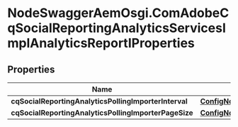 # NodeSwaggerAemOsgi.ComAdobeCqSocialReportingAnalyticsServicesImplAnalyticsReportIProperties

## Properties
Name | Type | Description | Notes
------------ | ------------- | ------------- | -------------
**cqSocialReportingAnalyticsPollingImporterInterval** | [**ConfigNodePropertyInteger**](ConfigNodePropertyInteger.md) |  | [optional] 
**cqSocialReportingAnalyticsPollingImporterPageSize** | [**ConfigNodePropertyInteger**](ConfigNodePropertyInteger.md) |  | [optional] 


